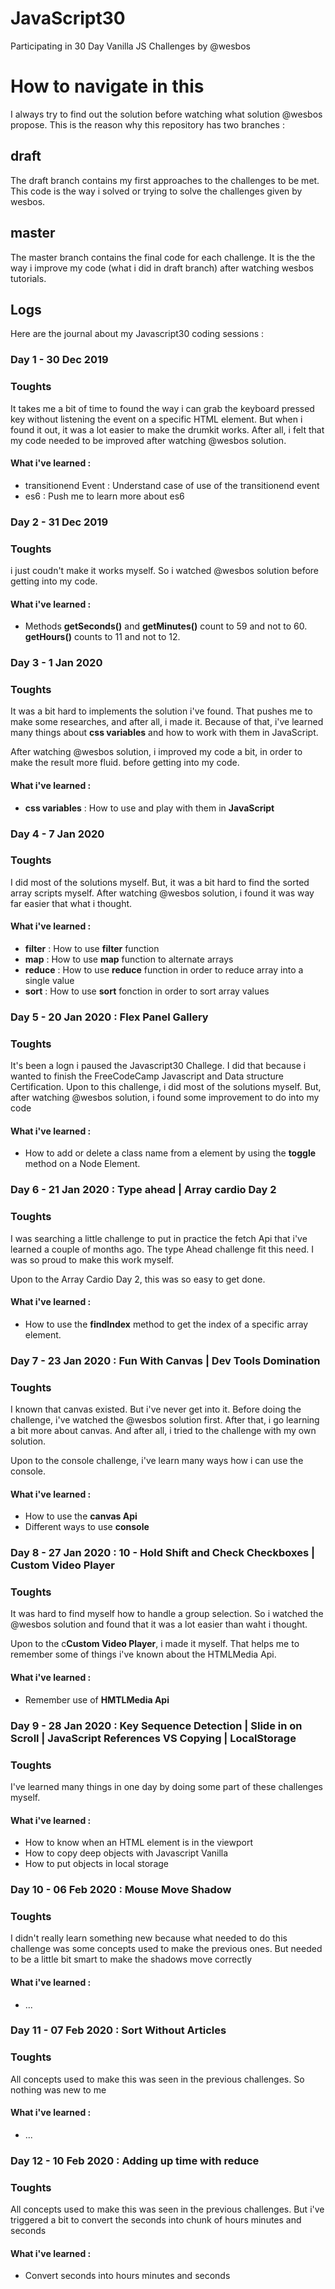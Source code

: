 # JavaScript30
Participating in 30 Day Vanilla JS Challenges by @wesbos

# How to navigate in this
I always try to find out the solution before watching what solution @wesbos propose. This is the reason why this repository has two branches :
## draft
The draft branch contains my first approaches to the challenges to be met. This code is the way i solved or trying to solve the challenges given by wesbos.
## master
The master branch contains the final code for each challenge. It is the the way i improve my code (what i did in draft branch) after watching wesbos tutorials.
## Logs
Here are the journal about my Javascript30 coding sessions :
### Day 1 - 30 Dec 2019
### Toughts
It takes me a bit of time to found the way i can grab the keyboard pressed key without listening the event on a specific HTML element. But when i found it out, it was a lot easier to make the drumkit works. After all, i felt that my code needed to be improved after watching @wesbos solution.
#### What i've learned :
- transitionend Event : Understand case of use of the transitionend event
- es6 : Push me to learn more about es6

### Day 2 - 31 Dec 2019
### Toughts
i just coudn't make it works myself. So i watched @wesbos solution before getting into my code.
#### What i've learned :
- Methods **getSeconds()** and **getMinutes()** count to 59 and not to 60. **getHours()** counts to 11 and not to 12.

### Day 3 - 1 Jan 2020
### Toughts
It was a bit hard to implements the solution i've found. That pushes me to make some researches, and after all, i made it. Because of that, i've learned many things about **css variables** and how to work with them in JavaScript.

After watching @wesbos solution, i improved my code a bit, in order to make the result more fluid. before getting into my code.
#### What i've learned :
- **css variables** : How to use and play with them in **JavaScript**

### Day 4 - 7 Jan 2020
### Toughts
I did most of the solutions myself. But, it was a bit hard to find the sorted array scripts myself. After watching @wesbos solution, i found it was way far easier that what i thought.

#### What i've learned :
- **filter** : How to use **filter** function
- **map** : How to use **map** function to alternate arrays
- **reduce** : How to use **reduce** function in order to reduce array into a single value
- **sort** : How to use **sort** fonction in order to sort array values

### Day 5 - 20 Jan 2020 : Flex Panel Gallery
### Toughts
It's been a logn i paused the Javascript30 Challege. I did that because i wanted to finish the FreeCodeCamp Javascript and Data structure Certification. Upon to this challenge, i did most of the solutions myself. But, after watching @wesbos solution, i found some improvement to do into my code

#### What i've learned :
- How to add or delete a class name from a element by using the **toggle** method on a Node Element.

### Day 6 - 21 Jan 2020 : Type ahead | Array cardio Day 2
### Toughts
I was searching a little challenge to put in practice the fetch Api that i've learned a couple of months ago. The type Ahead challenge fit this need. I was so proud to make this work myself.

Upon to the Array Cardio Day 2, this was so easy to get done.

#### What i've learned :
- How to use the **findIndex** method to get the index of a specific array element.

### Day 7 - 23 Jan 2020 : Fun With Canvas | Dev Tools Domination
### Toughts
I known that canvas existed. But i've never get into it. Before doing the challenge, i've watched the @wesbos solution first. After that, i go learning a bit more about canvas. And after all, i tried to the challenge with my own solution.

Upon to the console challenge, i've learn many ways how i can use the console.

#### What i've learned :
- How to use the **canvas Api**
- Different ways to use **console**

### Day 8 - 27 Jan 2020 : 10 - Hold Shift and Check Checkboxes | Custom Video Player
### Toughts
It was hard to find myself how to handle a group selection. So i watched the @wesbos solution and found that it was a lot easier than waht i thought.

Upon to the c**Custom Video Player**, i made it myself. That helps me to remember some of things i've known about the HTMLMedia Api.

#### What i've learned :
- Remember use of **HMTLMedia Api**

### Day 9 - 28 Jan 2020 : Key Sequence Detection | Slide in on Scroll | JavaScript References VS Copying | LocalStorage
### Toughts
I've learned many things in one day by doing some part of these challenges myself.

#### What i've learned :
- How to know when an HTML element is in the viewport
- How to copy deep objects with Javascript Vanilla
- How to put objects in local storage


### Day 10 - 06 Feb 2020 : Mouse Move Shadow
### Toughts
I didn't really learn something new because what needed to do this challenge was some concepts used to make the previous ones. But needed to be a little bit smart to make the shadows move correctly

#### What i've learned :
- ...

### Day 11 - 07 Feb 2020 : Sort Without Articles
### Toughts
All concepts used to make this was seen in the previous challenges. So nothing was new to me
#### What i've learned :
- ...

### Day 12 - 10 Feb 2020 : Adding up time with reduce
### Toughts
All concepts used to make this was seen in the previous challenges. But i've triggered a bit to convert the seconds into chunk of hours minutes and seconds
#### What i've learned :
- Convert seconds into hours minutes and seconds